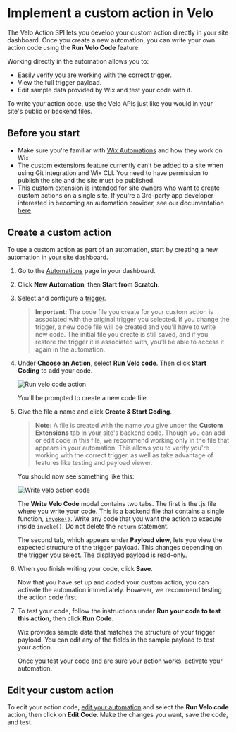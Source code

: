 # Implement a custom action in Velo

The Velo Action SPI lets you develop your custom action directly in your site dashboard. Once you create a new automation, you can write your own action code using the **Run Velo Code** feature.

Working directly in the automation allows you to:

- Easily verify you are working with the correct trigger.
- View the full trigger payload.
- Edit sample data provided by Wix and test your code with it.

To write your action code, use the Velo APIs just like you would in your site's public or backend files.

## Before you start

- Make sure you're familiar with [Wix Automations](https://support.wix.com/en/article/wix-automations-getting-started) and how they
  work on Wix.
- The custom extensions feature currently can’t be added to a site when using Git integration and Wix CLI.
  You need to have permission to publish the site and the site must be published.
- This custom extension is intended for site owners who want to create custom actions on a single site. If you're a 3rd-party app developer interested in becoming an automation provider, see our documentation [here](https://dev.wix.com/docs/rest/api-reference/wix-automations/introduction).

## Create a custom action

To use a custom action as part of an automation, start by creating a new automation in your site dashboard.

1. Go to the [Automations](https://www.wix.com/my-account/site-selector/?buttonText=Select%20Site&title=Select%20a%20Site&autoSelectOnSingleSite=true&actionUrl=https:%2F%2Fwww.wix.com%2Fdashboard%2F%7B%7BmetaSiteId%7D%7D%2Ftriggers) page in your dashboard.
2. Click **New Automation**, then **Start from Scratch**.
3. Select and configure a [trigger](https://support.wix.com/en/article/wix-automations-creating-a-new-automation#step-2-choose-a-trigger).

   <blockquote class="important">

   __Important:__
   The code file you create for your custom action is associated with the original trigger you selected. If you change the trigger,
   a new code file will be created and you'll have to write new code. The initial file you create is still saved, and if you restore
   the trigger it is associated with, you'll be able to access it again in the automation.

   </blockquote>

4. Under **Choose an Action**, select **Run Velo code**. Then click **Start Coding** to add your code.

   ![Run velo code action](https://static.wixstatic.com/media/d4dde1_4f04a603b8714f13b80d6e0dc5a34011~mv2.png)

   You'll be prompted to create a new code file.

5. Give the file a name and click **Create & Start Coding**.

   > **Note:**
   > A file is created with the name you give under the **Custom Extensions** tab in your site's backend code.
   > Though you can add or edit code in this file, we recommend working only in the file that appears in your
   > automation. This allows you to verify you're working with the correct trigger, as well as take advantage of features like testing and payload viewer.

   You should now see something like this:

   ![Write velo action code](https://static.wixstatic.com/media/d4dde1_ffc80e9caa5d4de3b89c54382de838ac~mv2.png)

   The **Write Velo Code** modal contains two tabs. The first is the .js file where you write your code. This is a backend file
   that contains a single function, [`invoke()`](velo-action-spi/invoke).
   Write any code that you want the action to execute inside `invoke()`. Do not delete the `return` statement.

   The second tab, which appears under **Payload view**, lets you view the expected structure of the trigger payload. This changes
   depending on the trigger you select. The displayed payload is read-only.

6. When you finish writing your code, click **Save**.

   Now that you have set up and coded your custom action, you can activate the automation immediately. However, we recommend
   testing the action code first.

7. To test your code, follow the instructions under **Run your code to test this action**, then click **Run Code**.

   Wix provides sample data that matches the structure of your trigger payload. You can edit any of the fields in the sample payload
   to test your action.

   Once you test your code and are sure your action works, activate your automation.

## Edit your custom action

To edit your action code, [edit your automation](https://support.wix.com/en/article/wix-automations-managing-your-automations#editing-duplicating-or-renaming-an-automation) and select the **Run Velo code** action, then click on **Edit Code**. Make the changes you want, save the code, and test.
